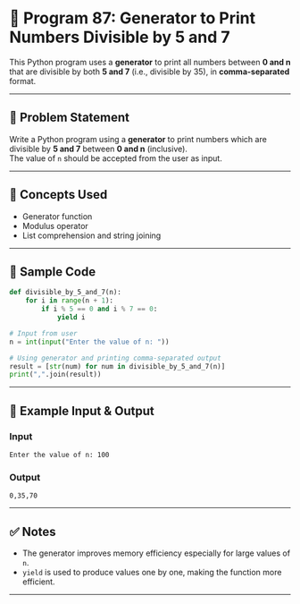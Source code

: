 
# 🔢 Program 87: Generator to Print Numbers Divisible by 5 and 7

This Python program uses a **generator** to print all numbers between **0 and n** that are divisible by both **5 and 7** (i.e., divisible by 35), in **comma-separated** format.

---

## 📌 Problem Statement

Write a Python program using a **generator** to print numbers which are divisible by **5 and 7** between **0 and n** (inclusive).  
The value of `n` should be accepted from the user as input.

---

## 🧠 Concepts Used

- Generator function
- Modulus operator
- List comprehension and string joining

---

## 🧪 Sample Code

```python
def divisible_by_5_and_7(n):
    for i in range(n + 1):
        if i % 5 == 0 and i % 7 == 0:
            yield i

# Input from user
n = int(input("Enter the value of n: "))

# Using generator and printing comma-separated output
result = [str(num) for num in divisible_by_5_and_7(n)]
print(",".join(result))
```

---

## 🎯 Example Input & Output

### Input

```
Enter the value of n: 100
```

### Output

```
0,35,70
```

---

## ✅ Notes

- The generator improves memory efficiency especially for large values of `n`.
- `yield` is used to produce values one by one, making the function more efficient.

---
